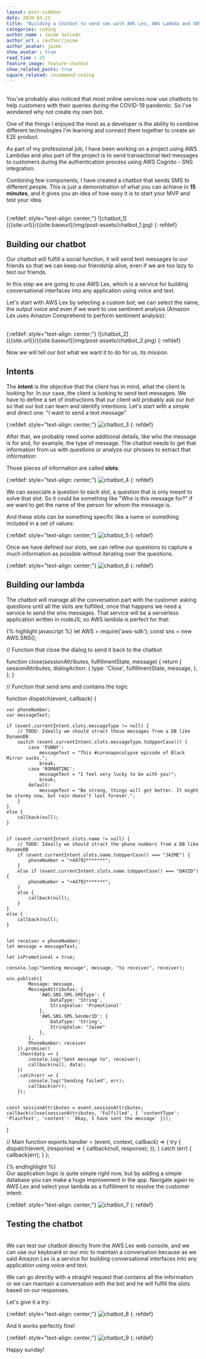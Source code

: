 ```yaml
---
layout: post-sidebar
date: 2020-03-21
title: "Building a Chatbot to send sms with AWS Lex, AWS Lambda and SNS"
categories: coding
author_name : Jaime Salcedo
author_url : /author/jaime
author_avatar: jaime
show_avatar : true
read_time : 25
feature_image: feature-chatbot
show_related_posts: true
square_related: recommend-coding
---
```


<br>
You've probably also noticed that most online services now use chatbots to help customers with their queries during the COVID-19 pandemic.
So I've wondered why not create my own bot.

One of the things I enjoyed the most as a developer is the ability to combine different technologies I'm learning and connect them together to create an E2E product.

As part of my professional job, I have been working on a project using AWS Lambdas and also part of the project is to send transactional text messages to customers during the authentication process using AWS Cognito - SNS integration.

Combining few components, I have created a chatbot that sends SMS to different people. This is just a demonstration of what you can achieve in **15 minutes**, and it gives you an idea of how easy it is to start your MVP and test your idea.


<br>
{:refdef: style="text-align: center;"}
![chatbot_1]({{site.url}}/{{site.baseurl}}img/post-assets/chatbot_1.jpg)
{: refdef}
<br>


## Building our chatbot

Our chatbot will fulfill a social function, it will send text messages to our friends so that we can keep our friendship alive, even if we are too lazy to text our friends.

In this step we are going to use AWS Lex, which is a service for building conversational interfaces into any application using voice and text.

Let's start with AWS Lex by selecting a custom bot; we can select the name, the output voice and even if we want to use sentiment analysis (Amazon Lex uses Amazon Comprehend to perform sentiment analysis):

<br>
{:refdef: style="text-align: center;"}
![chatbot_2]({{site.url}}/{{site.baseurl}}img/post-assets/chatbot_2.png)
{: refdef}
<br>

Now we will tell our bot what we want it to do for us, its mission.

## Intents

The **intent** is the objective that the client has in mind, what the client is looking for. In our case, the client is looking to send text messages.
We have to define a set of instructions that our client will probably ask our bot so that our bot can learn and identify intentions.
Let's start with a simple and direct one: "I want to send a text message"

{:refdef: style="text-align: center;"}
![chatbot_3]({{site.url}}/{{site.baseurl}}img/post-assets/chatbot_3.png)
{: refdef}

After that, we probably need some additional details, like who the message is for and, for example, the type of message. The chatbot needs to get that information from us with questions or analyze our phrases to extract that information:

Those pieces of information are called **slots**:

{:refdef: style="text-align: center;"}
![chatbot_4]({{site.url}}/{{site.baseurl}}img/post-assets/chatbot_4.png)
{: refdef}

We can associate a question to each slot, a question that is only meant to solve that slot. So it could be something like "Who is this message for?" if we want to get the name of the person for whom the message is.

And these slots can be something specific like a name or something included in a set of values:

{:refdef: style="text-align: center;"}
![chatbot_5]({{site.url}}/{{site.baseurl}}img/post-assets/chatbot_5.png)
{: refdef}

Once we have defined our slots, we can refine our questions to capture a much information as possible without iterating over the questions.

{:refdef: style="text-align: center;"}
![chatbot_6]({{site.url}}/{{site.baseurl}}img/post-assets/chatbot_6.png)
{: refdef}

## Building our lambda

The chatbot will manage all the conversation part with the customer asking questions until all the slots are fulfilled, once that happens we need a service to send the sms messages. That service will be a serverless application written in nodeJS; so AWS lambda is perfect for that:  

{% highlight javascript %}
let AWS = require('aws-sdk');
const sns = new AWS.SNS();


// Function that close the dialog to send it back to the chatbot

function close(sessionAttributes, fulfillmentState, message) {
    return {
        sessionAttributes,
        dialogAction: {
            type: 'Close',
            fulfillmentState,
            message,
        },
    };
}

// Function that send sms and contains the logic

function dispatch(event, callback) {

    var phoneNumber;
    var messageText;

    if (event.currentIntent.slots.messageType != null) {
        // TODO: Ideally we should stract those messages from a DB like DynamoDB
        switch (event.currentIntent.slots.messageType.toUpperCase()) {
            case 'FUNNY':
                messageText = "This #coronapocolypse episode of Black Mirror sucks.";
                break;
            case 'ROMANTINC':
                messageText = "I feel very lucky to be with you!";
                break;
            default:
                messageText = "Be strong, things will get better. It might be stormy now, but rain doesn’t last forever.";
        }
    }
    else {
        callback(null);
    }


    if (event.currentIntent.slots.name != null) {
        // TODO: Ideally we should stract the phone numbers from a DB like DynamoDB
        if (event.currentIntent.slots.name.toUpperCase() === "JAIME") {
            phoneNumber = "+44792*******";
        }
        else if (event.currentIntent.slots.name.toUpperCase() === "DAVID") {
            phoneNumber = "+44792*******";
        }
        else {
            callback(null);
        }
    }
    else {
        callback(null);
    }


    let receiver = phoneNumber;
    let message = messageText;

    let isPromotional = true;

    console.log("Sending message", message, "to receiver", receiver);

    sns.publish({
            Message: message,
            MessageAttributes: {
                'AWS.SNS.SMS.SMSType': {
                    DataType: 'String',
                    StringValue: 'Promotional'
                },
                'AWS.SNS.SMS.SenderID': {
                    DataType: 'String',
                    StringValue: "Jaime"
                },
            },
            PhoneNumber: receiver
        }).promise()
        .then(data => {
            console.log("Sent message to", receiver);
            callback(null, data);
        })
        .catch(err => {
            console.log("Sending failed", err);
            callback(err);
        });


    const sessionAttributes = event.sessionAttributes;
    callback(close(sessionAttributes, 'Fulfilled', { 'contentType': 'PlainText', 'content': `Okay, I have sent the message` }));

}

// Main function
exports.handler = (event, context, callback) => {
    try {
        dispatch(event,
            (response) => {
                callback(null, response);
            });
    }
    catch (err) {
        callback(err);
    }
};

{% endhighlight %} 
<br>
Our application logic is quite simple right now, but by adding a simple database you can make a huge improvement in the app.
Navigate again to AWS Lex and select your lambda as a fulfillment to resolve the customer intent:

{:refdef: style="text-align: center;"}
![chatbot_7]({{site.url}}/{{site.baseurl}}img/post-assets/chatbot_7.png)
{: refdef}
<br>

## Testing the chatbot
<br>
We can test our chatbot directly from the AWS Lex web console, and we can use our keyboard or our mic to maintain a conversation because as we said Amazon Lex is a service for building conversational interfaces into any application using voice and text.

We can go directly with a straight request that contains all the information or we can maintain a conversation with the bot and he will fulfill the slots based on our responses. 

Let's give it a try:

{:refdef: style="text-align: center;"}
![chatbot_8]({{site.url}}/{{site.baseurl}}img/post-assets/chatbot_8.png)
{: refdef}

And it works perfectly fine!

{:refdef: style="text-align: center;"}
![chatbot_9]({{site.url}}/{{site.baseurl}}img/post-assets/chatbot_9.jpg)
{: refdef}

Happy sunday!